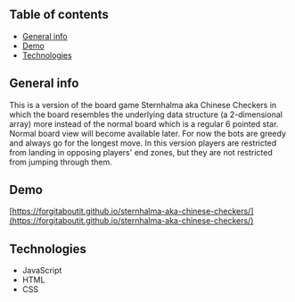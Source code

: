 ## Table of contents
* [General info](#general-info)
* [Demo](#demo)
* [Technologies](#technologies)

## General info
This is a version of the board game Sternhalma aka Chinese Checkers in which the board resembles the underlying data structure (a 2-dimensional array) more instead of the normal board which is a regular 6 pointed star. Normal board view will become available later. For now the bots are greedy and always go for the longest move. In this version players are restricted from landing in opposing players' end zones, but they are not restricted from jumping through them.
	
## Demo
[https://forgitaboutit.github.io/sternhalma-aka-chinese-checkers/](https://forgitaboutit.github.io/sternhalma-aka-chinese-checkers/)

## Technologies
* JavaScript
* HTML
* CSS
